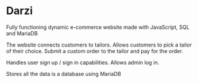 # Darzi

Fully functioning dynamic e-commerce website made with JavaScript, SQL and MariaDB

The website connects customers to tailors. 
Allows customers to pick a tailor of their choice. 
Submit a custom order to the tailor and pay for the order. 

Handles user sign up / sign in capabilities. 
Allows admin log in. 

Stores all the data is a database using MariaDB
